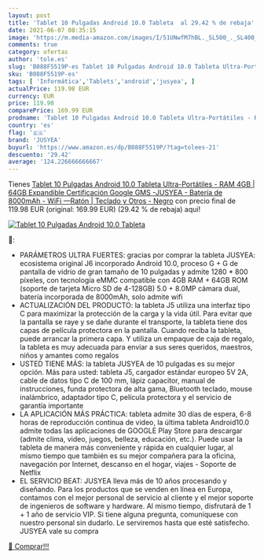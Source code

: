 ```yaml
---
layout: post
title: 'Tablet 10 Pulgadas Android 10.0 Tableta  al 29.42 % de rebaja'
date: 2021-06-07 08:35:15
image: 'https://m.media-amazon.com/images/I/51UNwfM7hBL._SL500_._SL400_.jpg'
comments: true
category: ofertas
author: 'tole.es'
slug: 'B088F5519P-es Tablet 10 Pulgadas Android 10.0 Tableta Ultra-Portátiles -...'
sku: 'B088F5519P-es'
tags: [ 'Informática','Tablets','android','jusyea', ]
actualPrice: 119.98 EUR
currency: EUR
price: 119.98
comparePrice: 169.99 EUR
prodname: 'Tablet 10 Pulgadas Android 10.0 Tableta Ultra-Portátiles - RAM 4GB | 64GB Expandible  Certificación Google GMS  -JUSYEA - Batería de 8000mAh - WiFi —Ratón | Teclado y Otros - Negro'
country: 'es'
flag: '🇪🇸'
brand: 'JUSYEA'
buyurl: 'https://www.amazon.es/dp/B088F5519P/?tag=tolees-21'
descuento: '29.42'
average: '124.226666666667'
---
```


Tienes [Tablet 10 Pulgadas Android 10.0 Tableta Ultra-Portátiles - RAM 4GB | 64GB Expandible  Certificación Google GMS  -JUSYEA - Batería de 8000mAh - WiFi —Ratón | Teclado y Otros - Negro](https://www.amazon.es/dp/B088F5519P/?tag=tolees-21) con precio final de  119.98 EUR (original: 169.99 EUR) (29.42 %  de rebaja) aqui!

[![Tablet 10 Pulgadas Android 10.0 Tableta ](https://m.media-amazon.com/images/I/51UNwfM7hBL._SL500_._SL400_.jpg)](https://www.amazon.es/dp/B088F5519P/?tag=tolees-21)

🔎:

- PARÁMETROS ULTRA FUERTES: gracias por comprar la tableta JUSYEA: ecosistema original J6 incorporado Android 10.0, proceso G + G de pantalla de vidrio de gran tamaño de 10 pulgadas y admite 1280 * 800 píxeles, con tecnología eMMC compatible con 4GB RAM + 64GB ROM (soporte de tarjeta Micro SD de 4-128GB) 5.0 + 8.0MP cámara dual, batería incorporada de 8000mAh, solo admite wifi
- ACTUALIZACIÓN DEL PRODUCTO: la tableta J5 utiliza una interfaz tipo C para maximizar la protección de la carga y la vida útil. Para evitar que la pantalla se raye y se dañe durante el transporte, la tableta tiene dos capas de película protectora en la pantalla. Cuando reciba la tableta, puede arrancar la primera capa. Y utiliza un empaque de caja de regalo, la tableta es muy adecuada para enviar a sus seres queridos, maestros, niños y amantes como regalos
- USTED TIENE MÁS: la tableta JUSYEA de 10 pulgadas es su mejor opción. Más para usted: tableta J5, cargador estándar europeo 5V 2A, cable de datos tipo C de 100 mm, lápiz capacitor, manual de instrucciones, funda protectora de alta gama, Bluetooth teclado, mouse inalámbrico, adaptador tipo C, película protectora y el servicio de garantía importante
- LA APLICACIÓN MÁS PRÁCTICA: tableta admite 30 días de espera, 6-8 horas de reproducción continua de video, la última tableta Android10.0 admite todas las aplicaciones de GOOGLE Play Store para descargar (admite clima, video, juegos, belleza, educación, etc.). Puede usar la tableta de manera más conveniente y rápida en cualquier lugar, al mismo tiempo que también es su mejor compañera para la oficina, navegación por Internet, descanso en el hogar, viajes - Soporte de Netflix
- EL SERVICIO BEAT: JUSYEA lleva más de 10 años procesando y diseñando. Para los productos que se venden en línea en Europa, contamos con el mejor personal de servicio al cliente y el mejor soporte de ingenieros de software y hardware. Al mismo tiempo, disfrutará de 1 + 1 año de servicio VIP. Si tiene alguna pregunta, comuníquese con nuestro personal sin dudarlo. Le serviremos hasta que esté satisfecho. JUSYEA vale su compra

[🛒 Comprar!!!](https://www.amazon.es/dp/B088F5519P/?tag=tolees-21)
